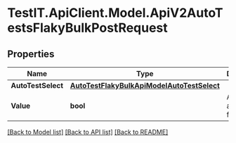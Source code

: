 # TestIT.ApiClient.Model.ApiV2AutoTestsFlakyBulkPostRequest

## Properties

Name | Type | Description | Notes
------------ | ------------- | ------------- | -------------
**AutoTestSelect** | [**AutoTestFlakyBulkApiModelAutoTestSelect**](AutoTestFlakyBulkApiModelAutoTestSelect.md) |  | 
**Value** | **bool** | Are autotests flaky | 

[[Back to Model list]](../README.md#documentation-for-models) [[Back to API list]](../README.md#documentation-for-api-endpoints) [[Back to README]](../README.md)

